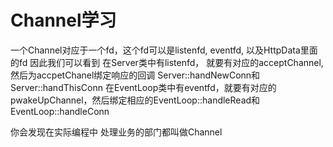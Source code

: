 # Channel学习

一个Channel对应于一个fd，这个fd可以是listenfd, eventfd, 以及HttpData里面的fd 
因此我们可以看到 在Server类中有listenfd， 就要有对应的acceptChannel, 然后为accpetChanel绑定响应的回调 Server::handNewConn和Server::handThisConn
在EventLoop类中有eventfd，就要有对应的pwakeUpChannel，然后绑定相应的EventLoop::handleRead和EventLoop::handleConn

你会发现在实际编程中 处理业务的部门都叫做Channel

